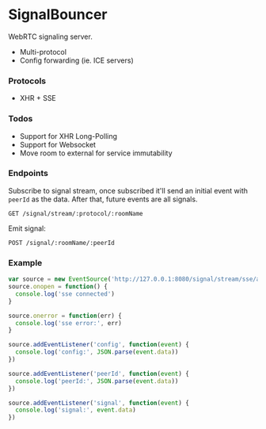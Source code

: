 # SignalBouncer

WebRTC signaling server.

- Multi-protocol
- Config forwarding (ie. ICE servers)

### Protocols

- XHR + SSE

### Todos

- Support for XHR Long-Polling
- Support for Websocket
- Move room to external for service immutability

### Endpoints

Subscribe to signal stream, once subscribed it'll send an initial event with `peerId` as the data. After that, future events are all signals.

```
GET /signal/stream/:protocol/:roomName
```

Emit signal:

```
POST /signal/:roomName/:peerId
```

### Example

```javascript
var source = new EventSource('http://127.0.0.1:8080/signal/stream/sse/awesomeroom')
source.onopen = function() {
  console.log('sse connected')
}

source.onerror = function(err) {
  console.log('sse error:', err)
}

source.addEventListener('config', function(event) {
  console.log('config:', JSON.parse(event.data))
})

source.addEventListener('peerId', function(event) {
  console.log('peerId:', JSON.parse(event.data))
})

source.addEventListener('signal', function(event) {
  console.log('signal:', event.data)
})
```
